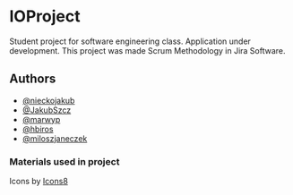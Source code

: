 # IOProject

Student project for software engineering class. Application under development.
This project was made Scrum Methodology in Jira Software.

## Authors

- [@nieckojakub](https://www.github.com/nieckojakub)
- [@JakubSzcz](https://www.github.com/JakubSzcz)
- [@marwyp](https://www.github.com/marwyp)
- [@hbiros](https://www.github.com/hbiros)
- [@miloszjaneczek](https://www.github.com/miloszjaneczek)

### Materials used in project
Icons by [Icons8](https://icons8.com)
